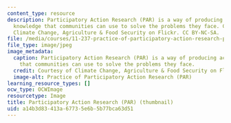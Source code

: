 ```yaml
---
content_type: resource
description: Participatory Action Research (PAR) is a way of producing actionable
  knowledge that communities can use to solve the problems they face. Courtesy of
  Climate Change, Agriculture & Food Security on Flickr. CC BY-NC-SA.
file: /media/courses/11-237-practice-of-participatory-action-research-par-spring-2016/a14b3d83413a67735e6b5b77bca63d51_11-237s16-th.jpg
file_type: image/jpeg
image_metadata:
  caption: Participatory Action Research (PAR) is a way of producing actionable knowledge
    that communities can use to solve the problems they face.
  credit: Courtesy of Climate Change, Agriculture & Food Security on Flickr. CC BY-NC-SA.
  image-alt: Practice of Participatory Action Research (PAR)
learning_resource_types: []
ocw_type: OCWImage
resourcetype: Image
title: Participatory Action Research (PAR) (thumbnail)
uid: a14b3d83-413a-6773-5e6b-5b77bca63d51
---
```


